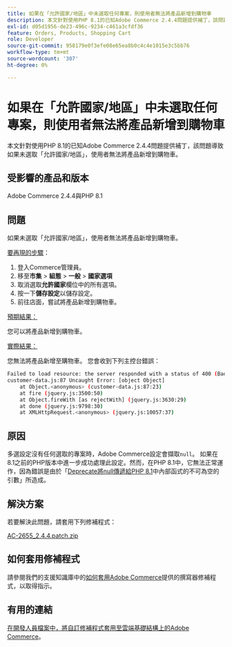```yaml
---
title: 如果在「允許國家/地區」中未選取任何專案，則使用者無法將產品新增到購物車
description: 本文針對使用PHP 8.1的已知Adobe Commerce 2.4.4問題提供補丁，該問題導致如果未選取「允許國家/地區」，使用者無法將產品新增到購物車。
exl-id: d05d1956-de23-496c-9234-c461a3cfdf36
feature: Orders, Products, Shopping Cart
role: Developer
source-git-commit: 958179e0f3efe08e65ea8b0c4c4e1015e3c5bb76
workflow-type: tm+mt
source-wordcount: '307'
ht-degree: 0%

---
```


# 如果在「允許國家/地區」中未選取任何專案，則使用者無法將產品新增到購物車

本文針對使用PHP 8.1的已知Adobe Commerce 2.4.4問題提供補丁，該問題導致如果未選取「允許國家/地區」，使用者無法將產品新增到購物車。

## 受影響的產品和版本

Adobe Commerce 2.4.4與PHP 8.1

## 問題

如果未選取「允許國家/地區」，使用者無法將產品新增到購物車。

<u>要再現的步驟</u>：

1. 登入Commerce管理員。
1. 移至&#x200B;**市集** > **組態** > **一般** > **國家選項**
1. 取消選取&#x200B;**允許國家**&#x200B;欄位中的所有選項。
1. 按一下&#x200B;**儲存設定**&#x200B;以儲存設定。
1. 前往店面，嘗試將產品新增到購物車。

<u>預期結果：</u>

您可以將產品新增到購物車。

<u>實際結果：</u>

您無法將產品新增至購物車。 您會收到下列主控台錯誤：

```bash
Failed to load resource: the server responded with a status of 400 (Bad Request)
customer-data.js:87 Uncaught Error: [object Object]
    at Object.<anonymous> (customer-data.js:87:23)
    at fire (jquery.js:3500:50)
    at Object.fireWith [as rejectWith] (jquery.js:3630:29)
    at done (jquery.js:9798:30)
    at XMLHttpRequest.<anonymous> (jquery.js:10057:37)
```

## 原因

多選設定沒有任何選取的專案時，Adobe Commerce設定會擷取`null`。 如果在8.1之前的PHP版本中進一步成功處理此設定。然而，在PHP 8.1中，它無法正常運作，因為錯誤是由於「[Deprecate將null傳遞給PHP 8.1](https://wiki.php.net/rfc/deprecate_null_to_scalar_internal_arg)中內部函式的不可為空的引數」所造成。

## 解決方案

若要解決此問題，請套用下列修補程式：

[AC-2655_2.4.4.patch.zip](assets/AC-2655_2.4.4.patch.zip)

## 如何套用修補程式

請參閱我們的支援知識庫中的[如何套用Adobe Commerce](/help/how-to/general/how-to-apply-a-composer-patch-provided-by-magento.md)提供的撰寫器修補程式，以取得指示。

## 有用的連結

[在開發人員檔案中，將自訂修補程式套用至雲端基礎結構上的Adobe Commerce](https://devdocs.magento.com/guides/v2.3/cloud/project/project-patch.html)。
